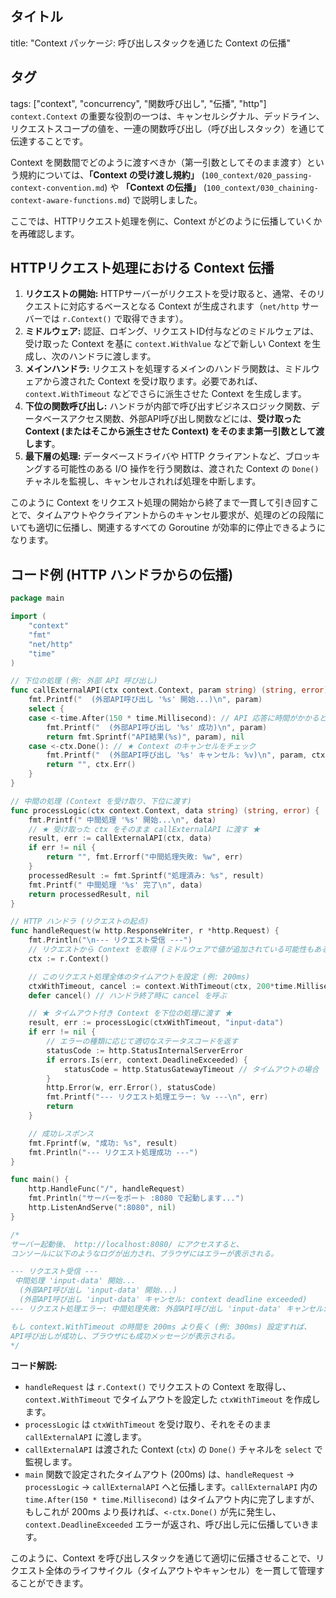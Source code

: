 ## タイトル
title: "Context パッケージ: 呼び出しスタックを通じた Context の伝播"
## タグ
tags: ["context", "concurrency", "関数呼び出し", "伝播", "http"]
`context.Context` の重要な役割の一つは、キャンセルシグナル、デッドライン、リクエストスコープの値を、一連の関数呼び出し（呼び出しスタック）を通じて伝達することです。

Context を関数間でどのように渡すべきか（第一引数としてそのまま渡す）という規約については、**「Context の受け渡し規約」** (`100_context/020_passing-context-convention.md`) や **「Context の伝播」** (`100_context/030_chaining-context-aware-functions.md`) で説明しました。

ここでは、HTTPリクエスト処理を例に、Context がどのように伝播していくかを再確認します。

## HTTPリクエスト処理における Context 伝播

1.  **リクエストの開始:** HTTPサーバーがリクエストを受け取ると、通常、そのリクエストに対応するベースとなる Context が生成されます（`net/http` サーバーでは `r.Context()` で取得できます）。
2.  **ミドルウェア:** 認証、ロギング、リクエストID付与などのミドルウェアは、受け取った Context を基に `context.WithValue` などで新しい Context を生成し、次のハンドラに渡します。
3.  **メインハンドラ:** リクエストを処理するメインのハンドラ関数は、ミドルウェアから渡された Context を受け取ります。必要であれば、`context.WithTimeout` などでさらに派生させた Context を生成します。
4.  **下位の関数呼び出し:** ハンドラが内部で呼び出すビジネスロジック関数、データベースアクセス関数、外部API呼び出し関数などには、**受け取った Context (またはそこから派生させた Context) をそのまま第一引数として渡します**。
5.  **最下層の処理:** データベースドライバや HTTP クライアントなど、ブロッキングする可能性のある I/O 操作を行う関数は、渡された Context の `Done()` チャネルを監視し、キャンセルされれば処理を中断します。

このように Context をリクエスト処理の開始から終了まで一貫して引き回すことで、タイムアウトやクライアントからのキャンセル要求が、処理のどの段階にいても適切に伝播し、関連するすべての Goroutine が効率的に停止できるようになります。

## コード例 (HTTP ハンドラからの伝播)

```go title="HTTP ハンドラから下位関数への Context 伝播"
package main

import (
	"context"
	"fmt"
	"net/http"
	"time"
)

// 下位の処理 (例: 外部 API 呼び出し)
func callExternalAPI(ctx context.Context, param string) (string, error) {
	fmt.Printf("  (外部API呼び出し '%s' 開始...)\n", param)
	select {
	case <-time.After(150 * time.Millisecond): // API 応答に時間がかかると仮定
		fmt.Printf("  (外部API呼び出し '%s' 成功)\n", param)
		return fmt.Sprintf("API結果(%s)", param), nil
	case <-ctx.Done(): // ★ Context のキャンセルをチェック
		fmt.Printf("  (外部API呼び出し '%s' キャンセル: %v)\n", param, ctx.Err())
		return "", ctx.Err()
	}
}

// 中間の処理 (Context を受け取り、下位に渡す)
func processLogic(ctx context.Context, data string) (string, error) {
	fmt.Printf(" 中間処理 '%s' 開始...\n", data)
	// ★ 受け取った ctx をそのまま callExternalAPI に渡す ★
	result, err := callExternalAPI(ctx, data)
	if err != nil {
		return "", fmt.Errorf("中間処理失敗: %w", err)
	}
	processedResult := fmt.Sprintf("処理済み: %s", result)
	fmt.Printf(" 中間処理 '%s' 完了\n", data)
	return processedResult, nil
}

// HTTP ハンドラ (リクエストの起点)
func handleRequest(w http.ResponseWriter, r *http.Request) {
	fmt.Println("\n--- リクエスト受信 ---")
	// リクエストから Context を取得 (ミドルウェアで値が追加されている可能性もある)
	ctx := r.Context()

	// このリクエスト処理全体のタイムアウトを設定 (例: 200ms)
	ctxWithTimeout, cancel := context.WithTimeout(ctx, 200*time.Millisecond)
	defer cancel() // ハンドラ終了時に cancel を呼ぶ

	// ★ タイムアウト付き Context を下位の処理に渡す ★
	result, err := processLogic(ctxWithTimeout, "input-data")
	if err != nil {
		// エラーの種類に応じて適切なステータスコードを返す
		statusCode := http.StatusInternalServerError
		if errors.Is(err, context.DeadlineExceeded) {
			statusCode = http.StatusGatewayTimeout // タイムアウトの場合
		}
		http.Error(w, err.Error(), statusCode)
		fmt.Printf("--- リクエスト処理エラー: %v ---\n", err)
		return
	}

	// 成功レスポンス
	fmt.Fprintf(w, "成功: %s", result)
	fmt.Println("--- リクエスト処理成功 ---")
}

func main() {
	http.HandleFunc("/", handleRequest)
	fmt.Println("サーバーをポート :8080 で起動します...")
	http.ListenAndServe(":8080", nil)
}

/*
サーバー起動後、 http://localhost:8080/ にアクセスすると、
コンソールに以下のようなログが出力され、ブラウザにはエラーが表示される。

--- リクエスト受信 ---
 中間処理 'input-data' 開始...
  (外部API呼び出し 'input-data' 開始...)
  (外部API呼び出し 'input-data' キャンセル: context deadline exceeded)
--- リクエスト処理エラー: 中間処理失敗: 外部API呼び出し 'input-data' キャンセル: context deadline exceeded ---

もし context.WithTimeout の時間を 200ms より長く (例: 300ms) 設定すれば、
API呼び出しが成功し、ブラウザにも成功メッセージが表示される。
*/
```

**コード解説:**

*   `handleRequest` は `r.Context()` でリクエストの Context を取得し、`context.WithTimeout` でタイムアウトを設定した `ctxWithTimeout` を作成します。
*   `processLogic` は `ctxWithTimeout` を受け取り、それをそのまま `callExternalAPI` に渡します。
*   `callExternalAPI` は渡された Context (`ctx`) の `Done()` チャネルを `select` で監視します。
*   `main` 関数で設定されたタイムアウト (200ms) は、`handleRequest` -> `processLogic` -> `callExternalAPI` へと伝播します。`callExternalAPI` 内の `time.After(150 * time.Millisecond)` はタイムアウト内に完了しますが、もしこれが 200ms より長ければ、`<-ctx.Done()` が先に発生し、`context.DeadlineExceeded` エラーが返され、呼び出し元に伝播していきます。

このように、Context を呼び出しスタックを通じて適切に伝播させることで、リクエスト全体のライフサイクル（タイムアウトやキャンセル）を一貫して管理することができます。
